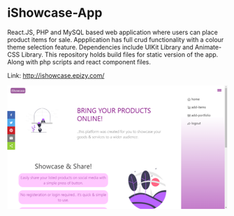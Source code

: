 # iShowcase-App
React.JS, PHP and MySQL based web application where users can place product items for sale. Appplication has full crud functionality with a colour theme selection feature. Dependencies include UIKit Library and Animate-CSS Library. This repository holds build files for static version of the app. Along with php scripts and react component files.

Link: http://ishowcase.epizy.com/


![](ishowcase.png)
